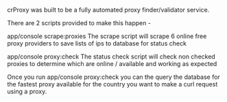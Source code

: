 crProxy was built to be a fully automated proxy finder/validator service. 


There are 2 scripts provided to make this happen - 

app/console scrape:proxies
The scrape script will scrape 6 online free proxy providers to save lists of ips to database for status check

app/console proxy:check
The status check script will check non checked proxies to determine which are online / available and working as expected



Once you run app/console proxy:check you can the query the database for the fastest proxy available for the country you want to make a curl request using a proxy.
